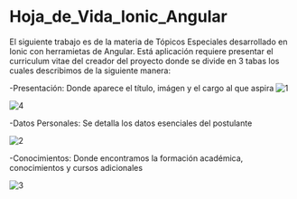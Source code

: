 # Hoja_de_Vida_Ionic_Angular
El siguiente trabajo es de la materia de Tópicos Especiales desarrollado en Ionic con herramietas de Angular.
Está aplicación requiere presentar el curriculum vitae del creador del proyecto donde se divide en 3 tabas los cuales describimos de la siguiente manera:

-Presentación:
Donde aparece el título, imágen y el cargo al que aspira
![1](https://user-images.githubusercontent.com/38590809/89861204-d54f9400-db6a-11ea-93fb-fc376af26732.png)


![4](https://user-images.githubusercontent.com/38590809/89861953-89055380-db6c-11ea-916a-d73e60421470.png)



-Datos Personales:
Se detalla  los  datos esenciales del postulante

![2](https://user-images.githubusercontent.com/38590809/89861336-23fd2e00-db6b-11ea-8997-4962d569c33f.png)

-Conocimientos:
Donde encontramos la formación académica, conocimientos y cursos adicionales

![3](https://user-images.githubusercontent.com/38590809/89861342-28294b80-db6b-11ea-84e8-7e521e4da696.png)
